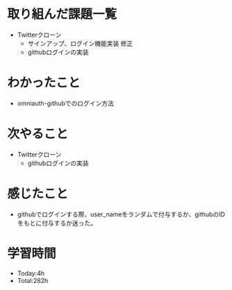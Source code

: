 # 取り組んだ課題一覧
- Twitterクローン
  - サインアップ、ログイン機能実装 修正
  - githubログインの実装
  
# わかったこと
- omniauth-githubでのログイン方法
   
# 次やること
- Twitterクローン
  - githubログインの実装

# 感じたこと
- githubでログインする際、user_nameをランダムで付与するか、githubのIDをもとに付与するか迷った。

# 学習時間
- Today:4h
- Total:282h
